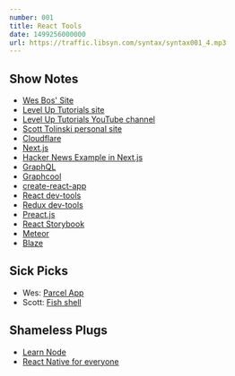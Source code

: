 ```yaml
---
number: 001
title: React Tools
date: 1499256000000
url: https://traffic.libsyn.com/syntax/syntax001_4.mp3
---
```


## Show Notes
* [Wes Bos' Site](https://wesbos.com)
* [Level Up Tutorials site](https://leveluptutorials.com/)
* [Level Up Tutorials YouTube channel](https://www.youtube.com/user/LevelUpTuts)
* [Scott Tolinski personal site](https://www.leveluptutorials.com)
* [Cloudflare](https://www.cloudflare.com/)
* [Next.js](https://learnnextjs.com/)
* [Hacker News Example in Next.js](https://github.com/now-examples/next-news)
* [GraphQL](http://graphql.org/learn/)
* [Graphcool](https://www.graph.cool/)
* [create-react-app](https://github.com/facebookincubator/create-react-app)
* [React dev-tools](https://github.com/facebook/react-devtools)
* [Redux dev-tools](https://github.com/gaearon/redux-devtools)
* [Preact.js](https://preactjs.com/)
* [React Storybook](https://github.com/storybooks/storybook)
* [Meteor](https://www.meteor.com/)
* [Blaze](http://blazejs.org/)

## Sick Picks

* Wes: [Parcel App](https://parcelapp.net/)
* Scott: [Fish shell](https://fishshell.com/)

## Shameless Plugs

* [Learn Node](http://wesbos.com/learn-node/)
* [React Native for everyone](https://store.leveluptutorials.com/products/tutorials/lut-dd014)

